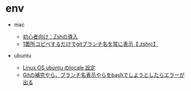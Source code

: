 # env

- mac
  - [初心者向け：Zshの導入](https://qiita.com/iwaseasahi/items/a2b00b65ebd06785b443)
  - [1箇所コピペするだけでgitブランチ名を常に表示【.zshrc】](https://suwaru.tokyo/1%E7%AE%87%E6%89%80%E3%82%B3%E3%83%94%E3%83%9A%E3%81%99%E3%82%8B%E3%81%A0%E3%81%91%E3%81%A7git%E3%83%96%E3%83%A9%E3%83%B3%E3%83%81%E5%90%8D%E3%82%92%E5%B8%B8%E3%81%AB%E8%A1%A8%E7%A4%BA%E3%80%90-zshrc/)

- ubuntu
  - [Linux OS ubuntu のlocale 設定](https://qiita.com/valzer0/items/d7166a27c156b0699655)
  - [Gitの補完やら、ブランチ名表示やらをbashでしようとしたらエラーが出る](https://qiita.com/gekkoukisi/items/22cc855700a19a2f2c20)
